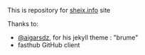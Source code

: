 This is repository for [sheix.info](http://www.sheix.info) site

Thanks to: 
- [@aigarsdz](http://twitter.com/aigarsdz), for his jekyll theme : "brume"
- fasthub GitHub client
